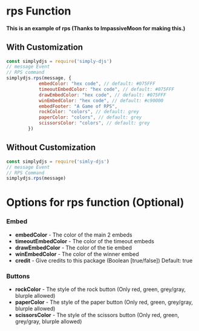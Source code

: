 # rps Function
#### This is an example of rps (Thanks to ImpassiveMoon for making this.)

## With Customization
```js
const simplydjs = require('simply-djs')
// message Event
// RPS command
simplydjs.rps(message, {
            embedColor: "hex code", // default: #075FFF
            timeoutEmbedColor: "hex code", // default: #075FFF
            drawEmbedColor: "hex code", // default: #075FFF
            winEmbedColor: "hex code", // default: #c90000
            embedFooter: "A Game of RPS",
            rockColor: "colors", // default: grey
            paperColor: "colors", // default: grey
            scissorsColor: "colors", // default: grey
        })
```

## Without Customization
```js
const simplydjs = require('simly-djs')
// message Event
// RPS Command
simplydjs.rps(message)
```

# Options for rps function (Optional)
### Embed
- **embedColor** - The color of the main 2 embeds
- **timeoutEmbedColor** - The color of the timeout embeds
- **drawEmbedColor** - The color of the tie embed
- **winEmbedColor** - The color of the winner embed
- **credit** - Give credits to this package (Boolean [true/false]) Default: true

### Buttons
- **rockColor** - The style of the rock button (Only red, green, grey/gray, blurple allowed)
- **paperColor** - The style of the paper button (Only red, green, grey/gray, blurple allowed)
- **scissorsColor** - The style of the scissors button (Only red, green, grey/gray, blurple allowed)
